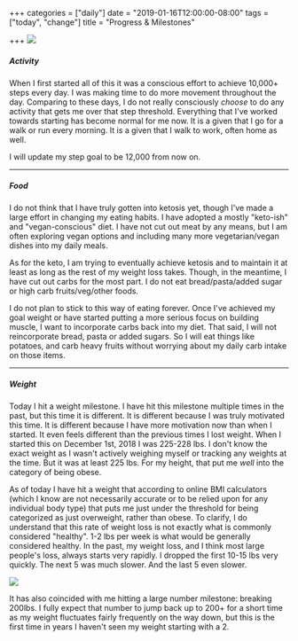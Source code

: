 +++
categories = ["daily"]
date = "2019-01-16T12:00:00-08:00"
tags = ["today", "change"]
title = "Progress & Milestones"

+++
![](/uploads/IMG_8894.JPG)

##### Activity

When I first started all of this it was a conscious effort to achieve 10,000+ steps every day. I was making time to do more movement throughout the day. Comparing to these days, I do not really consciously _choose_ to do any activity that gets me over that step threshold. Everything that I've worked towards starting has become normal for me now. It is a given that I go for a walk or run every morning. It is a given that I walk to work, often home as well.

I will update my step goal to be 12,000 from now on.

***

##### Food

I do not think that I have truly gotten into ketosis yet, though I've made a large effort in changing my eating habits. I have adopted a mostly "keto-ish" and "vegan-conscious" diet. I have not cut out meat by any means, but I am often exploring vegan options and including many more vegetarian/vegan dishes into my daily meals.

As for the keto, I am trying to eventually achieve ketosis and to maintain it at least as long as the rest of my weight loss takes. Though, in the meantime, I have cut out carbs for the most part. I do not eat bread/pasta/added sugar or high carb fruits/veg/other foods.

I do not plan to stick to this way of eating forever. Once I've achieved my goal weight or have started putting a more serious focus on building muscle, I want to incorporate carbs back into my diet. That said, I will not reincorporate bread, pasta or added sugars. So I will eat things like potatoes, and carb heavy fruits without worrying about my daily carb intake on those items.

***

##### Weight

Today I hit a weight milestone. I have hit this milestone multiple times in the past, but this time it is different. It is different because I was truly motivated this time. It is different because I have more motivation now than when I started. It even feels different than the previous times I lost weight. When I started this on December 1st, 2018 I was 225-228 lbs. I don't know the exact weight as I wasn't actively weighing myself or tracking any weights at the time. But it was at least 225 lbs. For my height, that put me _well_ into the category of being obese.

As of today I have hit a weight that according to online BMI calculators (which I know are not necessarily accurate or to be relied upon for any individual body type) that puts me just under the threshold for being categorized as just overweight, rather than obese. To clarify, I do understand that this rate of weight loss is not exactly what is commonly considered "healthy". 1-2 lbs per week is what would be generally considered healthy. In the past, my weight loss, and I think most large people's loss, always starts very rapidly. I dropped the first 10-15 lbs very quickly. The next 5 was much slower. And the last 5 even slower. 

![](/uploads/IMG_8896.JPG)

It has also coincided with me hitting a large number milestone: breaking 200lbs. I fully expect that number to jump back up to 200+ for a short time as my weight fluctuates fairly frequently on the way down, but this is the first time in years I haven't seen my weight starting with a 2.
